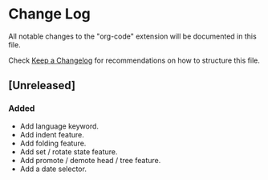 # Change Log

All notable changes to the "org-code" extension will be documented in this file.

Check [Keep a Changelog](http://keepachangelog.com/) for recommendations on how to structure this file.

## [Unreleased]
### Added
- Add language keyword.
- Add indent feature.
- Add folding feature.
- Add set / rotate state feature.
- Add promote / demote head / tree feature.
- Add a date selector.
